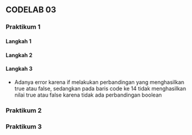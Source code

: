## CODELAB 03

### Praktikum 1
#### Langkah 1
#### Langkah 2
#### Langkah 3
* Adanya error karena if melakukan perbandingan yang menghasilkan true atau false, sedangkan pada  baris code ke 14 tidak menghasilkan nilai true atau false karena tidak ada perbandingan boolean
### Praktikum 2
### Praktikum 3